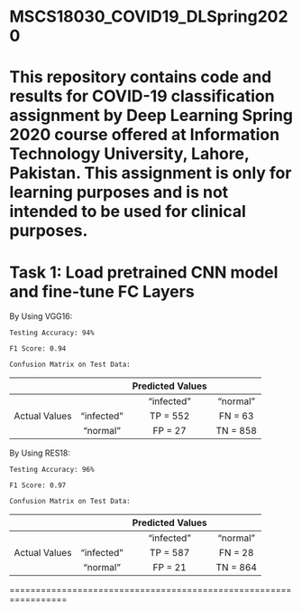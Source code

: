 # MSCS18030_COVID19_DLSpring2020
This repository contains code and results for COVID-19 classification assignment by Deep Learning Spring 2020 course offered at Information Technology University, Lahore, Pakistan. This assignment is only for learning purposes and is not intended to be used for clinical purposes.
==========================================================
Task 1: Load pretrained CNN model and fine-tune FC Layers
==========================================================
By Using VGG16: 

    Testing Accuracy: 94%
    
    F1 Score: 0.94
    
    Confusion Matrix on Test Data: 
|               |            | Predicted Values |          |
|:-------------:|:----------:|:----------------:|:--------:|
|               |            |    “infected”    | “normal” |
| Actual Values | “infected” |     TP = 552     |  FN = 63 |
|               |  “normal”  |      FP = 27     | TN = 858 |
		
By Using RES18: 

    Testing Accuracy: 96%
    
    F1 Score: 0.97
    
    Confusion Matrix on Test Data: 
|               |            | Predicted Values |          |
|:-------------:|:----------:|:----------------:|:--------:|
|               |            |    “infected”    | “normal” |
| Actual Values | “infected” |     TP = 587     |  FN = 28 |
|               |  “normal”  |      FP = 21     | TN = 864 |

=================================================================
